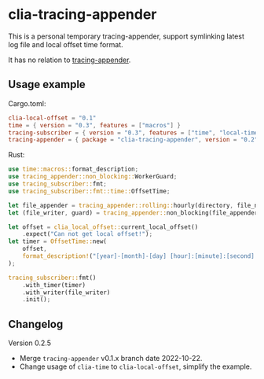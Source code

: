 # clia-tracing-appender

This is a personal temporary tracing-appender, support symlinking latest log file and local offset time format.

It has no relation to [tracing-appender](https://crates.io/crates/tracing-appender).

## Usage example

Cargo.toml:

```toml
clia-local-offset = "0.1"
time = { version = "0.3", features = ["macros"] }
tracing-subscriber = { version = "0.3", features = ["time", "local-time"] }
tracing-appender = { package = "clia-tracing-appender", version = "0.2" }
```

Rust:

```rust
use time::macros::format_description;
use tracing_appender::non_blocking::WorkerGuard;
use tracing_subscriber::fmt;
use tracing_subscriber::fmt::time::OffsetTime;

let file_appender = tracing_appender::rolling::hourly(directory, file_name);
let (file_writer, guard) = tracing_appender::non_blocking(file_appender);

let offset = clia_local_offset::current_local_offset()
    .expect("Can not get local offset!");
let timer = OffsetTime::new(
    offset,
    format_description!("[year]-[month]-[day] [hour]:[minute]:[second].[subsecond digits:3]"),
);

tracing_subscriber::fmt()
    .with_timer(timer)
    .with_writer(file_writer)
    .init();
```

## Changelog

Version 0.2.5

- Merge `tracing-appender` v0.1.x branch date 2022-10-22.
- Change usage of `clia-time` to `clia-local-offset`, simplify the example.
